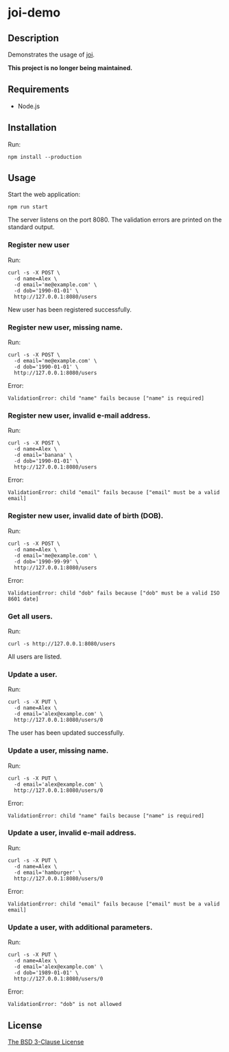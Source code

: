 # joi-demo

## Description

Demonstrates the usage of [joi](https://github.com/hapijs/joi).

**This project is no longer being maintained.**

## Requirements

* Node.js

## Installation

Run:

```
npm install --production
```

## Usage

Start the web application:

```
npm run start
```

The server listens on the port 8080. The validation errors are printed on the
standard output.

### Register new user

Run:

```
curl -s -X POST \
  -d name=Alex \
  -d email='me@example.com' \
  -d dob='1990-01-01' \
  http://127.0.0.1:8080/users
```

New user has been registered successfully.

### Register new user, missing name.

Run:

```
curl -s -X POST \
  -d email='me@example.com' \
  -d dob='1990-01-01' \
  http://127.0.0.1:8080/users
```
Error:

```
ValidationError: child "name" fails because ["name" is required]
```

### Register new user, invalid e-mail address.

Run:

```
curl -s -X POST \
  -d name=Alex \
  -d email='banana' \
  -d dob='1990-01-01' \
  http://127.0.0.1:8080/users
```

Error:

```
ValidationError: child "email" fails because ["email" must be a valid email]
```

### Register new user, invalid date of birth (DOB).

Run:

```
curl -s -X POST \
  -d name=Alex \
  -d email='me@example.com' \
  -d dob='1990-99-99' \
  http://127.0.0.1:8080/users
```

Error:

```
ValidationError: child "dob" fails because ["dob" must be a valid ISO 8601 date]
```

### Get all users.

Run:

```
curl -s http://127.0.0.1:8080/users
```

All users are listed.

### Update a user.

Run:

```
curl -s -X PUT \
  -d name=Alex \
  -d email='alex@example.com' \
  http://127.0.0.1:8080/users/0
```

The user has been updated successfully.

### Update a user, missing name.

Run:

```
curl -s -X PUT \
  -d email='alex@example.com' \
  http://127.0.0.1:8080/users/0
```

Error:

```
ValidationError: child "name" fails because ["name" is required]
```

### Update a user, invalid e-mail address.

Run:

```
curl -s -X PUT \
  -d name=Alex \
  -d email='hamburger' \
  http://127.0.0.1:8080/users/0
```

Error:

```
ValidationError: child "email" fails because ["email" must be a valid email]
```

### Update a user, with additional parameters.

Run:

```
curl -s -X PUT \
  -d name=Alex \
  -d email='alex@example.com' \
  -d dob='1989-01-01' \
  http://127.0.0.1:8080/users/0
```

Error:

```
ValidationError: "dob" is not allowed
```

## License

[The BSD 3-Clause License](http://opensource.org/licenses/BSD-3-Clause)
